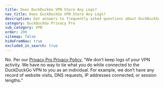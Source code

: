 ```yaml
---
title: Does DuckDuckGo VPN Store Any Logs?
nav_title: Does DuckDuckGo VPN Store Any Logs?
description: Get answers to frequently asked questions about DuckDuckGo VPN, which gives you an extra layer of protection online, hiding your location and IP address from the sites you visit.
category: DuckDuckGo Privacy Pro
sub_category: VPN
order: 200
sitemap: false
hideFromNav: true
excluded_in_search: true
---
```


No. Per our [Privacy Pro Privacy Policy](https://duckduckgo.com/pro-privacy-terms), “We don’t keep logs of your VPN activity. We have no way to tie what you do while connected to the DuckDuckGo VPN to you as an individual. For example, we don’t have any record of website visits, DNS requests, IP addresses connected, or session lengths.”
